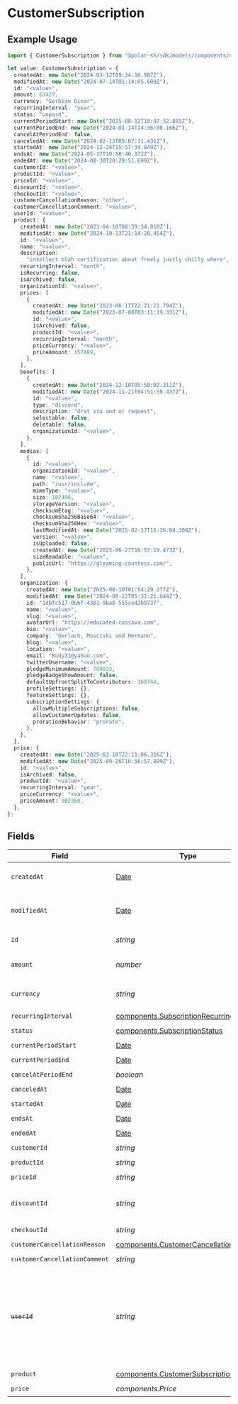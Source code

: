 # CustomerSubscription

## Example Usage

```typescript
import { CustomerSubscription } from "@polar-sh/sdk/models/components/customersubscription.js";

let value: CustomerSubscription = {
  createdAt: new Date("2024-03-12T09:34:16.987Z"),
  modifiedAt: new Date("2024-07-14T01:14:05.609Z"),
  id: "<value>",
  amount: 63427,
  currency: "Serbian Dinar",
  recurringInterval: "year",
  status: "unpaid",
  currentPeriodStart: new Date("2025-08-12T18:07:32.885Z"),
  currentPeriodEnd: new Date("2024-01-14T14:36:00.166Z"),
  cancelAtPeriodEnd: false,
  canceledAt: new Date("2024-02-13T05:07:31.431Z"),
  startedAt: new Date("2024-12-24T15:57:34.849Z"),
  endsAt: new Date("2024-05-17T10:58:40.372Z"),
  endedAt: new Date("2024-08-30T20:29:51.699Z"),
  customerId: "<value>",
  productId: "<value>",
  priceId: "<value>",
  discountId: "<value>",
  checkoutId: "<value>",
  customerCancellationReason: "other",
  customerCancellationComment: "<value>",
  userId: "<value>",
  product: {
    createdAt: new Date("2023-04-10T08:39:34.010Z"),
    modifiedAt: new Date("2024-10-13T21:14:28.454Z"),
    id: "<value>",
    name: "<value>",
    description:
      "intellect blah certification about freely justly chilly where",
    recurringInterval: "month",
    isRecurring: false,
    isArchived: false,
    organizationId: "<value>",
    prices: [
      {
        createdAt: new Date("2023-06-17T22:21:21.794Z"),
        modifiedAt: new Date("2023-07-08T03:11:19.331Z"),
        id: "<value>",
        isArchived: false,
        productId: "<value>",
        recurringInterval: "month",
        priceCurrency: "<value>",
        priceAmount: 157489,
      },
    ],
    benefits: [
      {
        createdAt: new Date("2024-12-10T05:58:02.311Z"),
        modifiedAt: new Date("2024-11-21T04:51:59.437Z"),
        id: "<value>",
        type: "discord",
        description: "drat via and or request",
        selectable: false,
        deletable: false,
        organizationId: "<value>",
      },
    ],
    medias: [
      {
        id: "<value>",
        organizationId: "<value>",
        name: "<value>",
        path: "/usr/include",
        mimeType: "<value>",
        size: 107406,
        storageVersion: "<value>",
        checksumEtag: "<value>",
        checksumSha256Base64: "<value>",
        checksumSha256Hex: "<value>",
        lastModifiedAt: new Date("2025-02-17T11:36:04.308Z"),
        version: "<value>",
        isUploaded: false,
        createdAt: new Date("2025-06-27T16:57:19.473Z"),
        sizeReadable: "<value>",
        publicUrl: "https://gleaming-countess.com/",
      },
    ],
    organization: {
      createdAt: new Date("2025-08-10T01:54:29.277Z"),
      modifiedAt: new Date("2024-08-12T05:31:21.644Z"),
      id: "1dbfc517-0bbf-4301-9ba8-555ca42b9737",
      name: "<value>",
      slug: "<value>",
      avatarUrl: "https://educated-cassava.com",
      bio: "<value>",
      company: "Gerlach, Mosciski and Hermann",
      blog: "<value>",
      location: "<value>",
      email: "Rudy31@yahoo.com",
      twitterUsername: "<value>",
      pledgeMinimumAmount: 789833,
      pledgeBadgeShowAmount: false,
      defaultUpfrontSplitToContributors: 360744,
      profileSettings: {},
      featureSettings: {},
      subscriptionSettings: {
        allowMultipleSubscriptions: false,
        allowCustomerUpdates: false,
        prorationBehavior: "prorate",
      },
    },
  },
  price: {
    createdAt: new Date("2025-03-10T22:11:06.316Z"),
    modifiedAt: new Date("2025-09-26T16:56:57.899Z"),
    id: "<value>",
    isArchived: false,
    productId: "<value>",
    recurringInterval: "year",
    priceCurrency: "<value>",
    priceAmount: 902360,
  },
};
```

## Fields

| Field                                                                                                                   | Type                                                                                                                    | Required                                                                                                                | Description                                                                                                             |
| ----------------------------------------------------------------------------------------------------------------------- | ----------------------------------------------------------------------------------------------------------------------- | ----------------------------------------------------------------------------------------------------------------------- | ----------------------------------------------------------------------------------------------------------------------- |
| `createdAt`                                                                                                             | [Date](https://developer.mozilla.org/en-US/docs/Web/JavaScript/Reference/Global_Objects/Date)                           | :heavy_check_mark:                                                                                                      | Creation timestamp of the object.                                                                                       |
| `modifiedAt`                                                                                                            | [Date](https://developer.mozilla.org/en-US/docs/Web/JavaScript/Reference/Global_Objects/Date)                           | :heavy_check_mark:                                                                                                      | Last modification timestamp of the object.                                                                              |
| `id`                                                                                                                    | *string*                                                                                                                | :heavy_check_mark:                                                                                                      | The ID of the object.                                                                                                   |
| `amount`                                                                                                                | *number*                                                                                                                | :heavy_check_mark:                                                                                                      | The amount of the subscription.                                                                                         |
| `currency`                                                                                                              | *string*                                                                                                                | :heavy_check_mark:                                                                                                      | The currency of the subscription.                                                                                       |
| `recurringInterval`                                                                                                     | [components.SubscriptionRecurringInterval](../../models/components/subscriptionrecurringinterval.md)                    | :heavy_check_mark:                                                                                                      | N/A                                                                                                                     |
| `status`                                                                                                                | [components.SubscriptionStatus](../../models/components/subscriptionstatus.md)                                          | :heavy_check_mark:                                                                                                      | N/A                                                                                                                     |
| `currentPeriodStart`                                                                                                    | [Date](https://developer.mozilla.org/en-US/docs/Web/JavaScript/Reference/Global_Objects/Date)                           | :heavy_check_mark:                                                                                                      | N/A                                                                                                                     |
| `currentPeriodEnd`                                                                                                      | [Date](https://developer.mozilla.org/en-US/docs/Web/JavaScript/Reference/Global_Objects/Date)                           | :heavy_check_mark:                                                                                                      | N/A                                                                                                                     |
| `cancelAtPeriodEnd`                                                                                                     | *boolean*                                                                                                               | :heavy_check_mark:                                                                                                      | N/A                                                                                                                     |
| `canceledAt`                                                                                                            | [Date](https://developer.mozilla.org/en-US/docs/Web/JavaScript/Reference/Global_Objects/Date)                           | :heavy_check_mark:                                                                                                      | N/A                                                                                                                     |
| `startedAt`                                                                                                             | [Date](https://developer.mozilla.org/en-US/docs/Web/JavaScript/Reference/Global_Objects/Date)                           | :heavy_check_mark:                                                                                                      | N/A                                                                                                                     |
| `endsAt`                                                                                                                | [Date](https://developer.mozilla.org/en-US/docs/Web/JavaScript/Reference/Global_Objects/Date)                           | :heavy_check_mark:                                                                                                      | N/A                                                                                                                     |
| `endedAt`                                                                                                               | [Date](https://developer.mozilla.org/en-US/docs/Web/JavaScript/Reference/Global_Objects/Date)                           | :heavy_check_mark:                                                                                                      | N/A                                                                                                                     |
| `customerId`                                                                                                            | *string*                                                                                                                | :heavy_check_mark:                                                                                                      | N/A                                                                                                                     |
| `productId`                                                                                                             | *string*                                                                                                                | :heavy_check_mark:                                                                                                      | N/A                                                                                                                     |
| `priceId`                                                                                                               | *string*                                                                                                                | :heavy_check_mark:                                                                                                      | N/A                                                                                                                     |
| `discountId`                                                                                                            | *string*                                                                                                                | :heavy_check_mark:                                                                                                      | The ID of the applied discount, if any.                                                                                 |
| `checkoutId`                                                                                                            | *string*                                                                                                                | :heavy_check_mark:                                                                                                      | N/A                                                                                                                     |
| `customerCancellationReason`                                                                                            | [components.CustomerCancellationReason](../../models/components/customercancellationreason.md)                          | :heavy_check_mark:                                                                                                      | N/A                                                                                                                     |
| `customerCancellationComment`                                                                                           | *string*                                                                                                                | :heavy_check_mark:                                                                                                      | N/A                                                                                                                     |
| ~~`userId`~~                                                                                                            | *string*                                                                                                                | :heavy_check_mark:                                                                                                      | : warning: ** DEPRECATED **: This will be removed in a future release, please migrate away from it as soon as possible. |
| `product`                                                                                                               | [components.CustomerSubscriptionProduct](../../models/components/customersubscriptionproduct.md)                        | :heavy_check_mark:                                                                                                      | N/A                                                                                                                     |
| `price`                                                                                                                 | *components.Price*                                                                                                      | :heavy_check_mark:                                                                                                      | N/A                                                                                                                     |